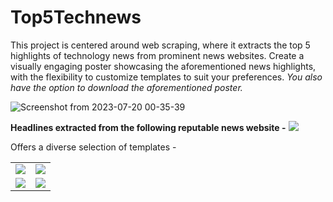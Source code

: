 # Top5Technews
This project is centered around web scraping, where it extracts the top 5 highlights of technology news from prominent news websites. Create a visually engaging poster showcasing the aforementioned news highlights, with the flexibility to customize templates to suit your preferences.
_You also have the option to download the aforementioned poster._

![Screenshot from 2023-07-20 00-35-39](https://github.com/AmbreshKumarSaini/Top5Technews/assets/92514207/d7b4a606-5518-4cf7-bd72-63be79aa4bfe)

**Headlines extracted from the following reputable news website -**
<img src="https://github.com/AmbreshKumarSaini/Top5Technews/assets/92514207/94c7707b-7f71-4c1c-b614-40ed31789622"/>

Offers a diverse selection of templates - 
<table>
  <tbody>
    <tr>
      <td>
        <img src="https://github.com/AmbreshKumarSaini/Top5Technews/assets/92514207/35262bd2-bb83-4229-bf95-f5aa74f4dd14"/>
      </td>
      <td>
        <img src="https://github.com/AmbreshKumarSaini/Top5Technews/assets/92514207/d7c8658a-d4c1-4286-8f37-77c68e38aa24"/>
      </td>
    </tr>
    <tr>
      <td>
        <img src="https://github.com/AmbreshKumarSaini/Top5Technews/assets/92514207/c7806a2e-2c37-42ec-b321-ed7182810d46"/>
      </td>
      <td>
        <img src="https://github.com/AmbreshKumarSaini/Top5Technews/assets/92514207/733f0af0-9264-4491-a90d-5dc8e9a89d47"/>
      </td>
    </tr>
  </tbody>
</table>
